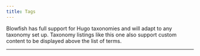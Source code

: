 ```yaml
---
title: Tags
---
```


Blowfish has full support for Hugo taxonomies and will adapt to any taxonomy set up. Taxonomy listings like this one also support custom content to be displayed above the list of terms.

---
